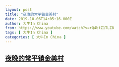 ```yaml
---
layout: post
title: "夜晚的常平镇金美村"
date: 2019-10-06T14:05:16.000Z
author: 大牛In China
from: https://www.youtube.com/watch?v=rQ4btZ1TLZ8
tags: [ 大牛In China ]
categories: [ 大牛In China ]
---
```

<!--1570370716000-->
[夜晚的常平镇金美村](https://www.youtube.com/watch?v=rQ4btZ1TLZ8)
------

<div>

</div>
